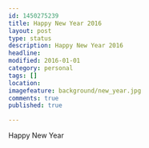 ```yaml
---
id: 1450275239
title: Happy New Year 2016
layout: post
type: status
description: Happy New Year 2016
headline:
modified: 2016-01-01
category: personal
tags: []
location: 
imagefeature: background/new_year.jpg
comments: true
published: true

---
```


Happy New Year
